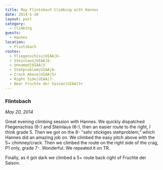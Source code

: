 ```yaml
---
title: May Flintsbach Climbing with Hannes
date: 2014-5-20
layout: post
category:
  - climbing
guests:
  - Hannes
location:
  - Flintsbach
routes:
  - Fliegenschiss|UIAA|6-
  - Steinlaus|UIAA|6-
  - Unnamed|UIAA|5
  - Stehproblem|UIAA|8-
  - Crack Above|UIAA|5+
  - Right Side|UIAA|7-
  - Near Fruchte der Saisan|UIAA|5+
---
```


### Flintsbach
_May 20, 2014_

Great evening climbing session with Hannes. We quickly dispatched
Fliegenschiss (6-) and Steinlaus (6-), then an easier route to the right,
I think grade 5. Then we got on the 8- "sehr stickiges stehproblem,"
which Hannes did an amazing job on. We climbed the easy pitch above
with the 5+ chimney/crack. Then we climbed the route on the right side
of the crag, P1 only, grade 7-. Wonderful. We repeated it on TR.

Finally, as it got dark we climbed a 5+ route back right of
Fruchte der Saison.

